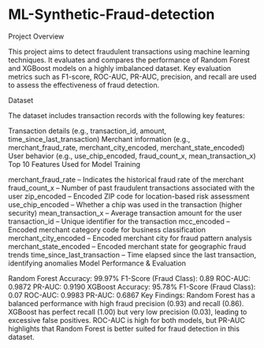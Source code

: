 # ML-Synthetic-Fraud-detection

Project Overview

This project aims to detect fraudulent transactions using machine learning techniques. It evaluates and compares the performance of Random Forest and XGBoost models on a highly imbalanced dataset. Key evaluation metrics such as F1-score, ROC-AUC, PR-AUC, precision, and recall are used to assess the effectiveness of fraud detection.

Dataset

The dataset includes transaction records with the following key features:

Transaction details (e.g., transaction_id, amount, time_since_last_transaction)
Merchant information (e.g., merchant_fraud_rate, merchant_city_encoded, merchant_state_encoded)
User behavior (e.g., use_chip_encoded, fraud_count_x, mean_transaction_x)
Top 10 Features Used for Model Training

merchant_fraud_rate – Indicates the historical fraud rate of the merchant
fraud_count_x – Number of past fraudulent transactions associated with the user
zip_encoded – Encoded ZIP code for location-based risk assessment
use_chip_encoded – Whether a chip was used in the transaction (higher security)
mean_transaction_x – Average transaction amount for the user
transaction_id – Unique identifier for the transaction
mcc_encoded – Encoded merchant category code for business classification
merchant_city_encoded – Encoded merchant city for fraud pattern analysis
merchant_state_encoded – Encoded merchant state for geographic fraud trends
time_since_last_transaction – Time elapsed since the last transaction, identifying anomalies
Model Performance & Evaluation

Random Forest
Accuracy: 99.97%
F1-Score (Fraud Class): 0.89
ROC-AUC: 0.9872
PR-AUC: 0.9190
XGBoost
Accuracy: 95.78%
F1-Score (Fraud Class): 0.07
ROC-AUC: 0.9983
PR-AUC: 0.6867
Key Findings:
Random Forest has a balanced performance with high fraud precision (0.93) and recall (0.86).
XGBoost has perfect recall (1.00) but very low precision (0.03), leading to excessive false positives.
ROC-AUC is high for both models, but PR-AUC highlights that Random Forest is better suited for fraud detection in this dataset.
